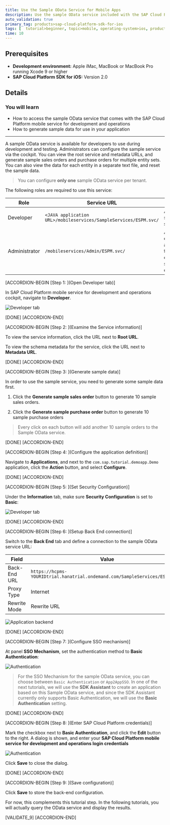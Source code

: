 ```yaml
---
title: Use the Sample OData Service for Mobile Apps
description: Use the sample OData service included with the SAP Cloud Platform mobile service for development and operations account.
auto_validation: true
primary_tag: products>sap-cloud-platform-sdk-for-ios
tags: [  tutorial>beginner, topic>mobile, operating-system>ios, products>sap-cloud-platform, products>sap-cloud-platform-sdk-for-ios ]
time: 10
---
```

## Prerequisites  
 - **Development environment:** Apple iMac, MacBook or MacBook Pro running Xcode 9 or higher
 - **SAP Cloud Platform SDK for iOS:** Version 2.0

## Details
### You will learn  
  - How to access the sample OData service that comes with the SAP Cloud Platform mobile service for development and operations
  - How to generate sample data for use in your application


---

A sample OData service is available for developers to use during development and testing. Administrators can configure the sample service via the cockpit. You can view the root service and metadata URLs, and generate sample sales orders and purchase orders for multiple entity sets. You can also view the data for each entity in a separate text file, and reset the sample data.

> You can configure **only one** sample OData service per tenant.

The following roles are required to use this service:

| Role | Service URL | Description
|---|---|---|
| Developer | `<JAVA application URL>/mobileservices/SampleServices/ESPM.svc/` | Access the sample OData service |
| Administrator | `/mobileservices/Admin/ESPM.svc/` | Administrators configure an application in the cockpit to enable the service for the developer |

[ACCORDION-BEGIN [Step 1: ](Open Developer tab)]

In SAP Cloud Platform mobile service for development and operations cockpit, navigate to **Developer**.

![Developer tab](fiori-ios-hcpms-sample-odata-service-01.png)

[DONE]
[ACCORDION-END]

[ACCORDION-BEGIN [Step 2: ](Examine the Service information)]

To view the service information, click the URL next to **Root URL**.

To view the schema metadata for the service, click the URL next to **Metadata URL**.


[DONE]
[ACCORDION-END]

[ACCORDION-BEGIN [Step 3: ](Generate sample data)]

In order to use the sample service, you need to generate some sample data first.

1. Click the **Generate sample sales order** button to generate 10 sample sales orders.

2. Click the **Generate sample purchase order** button to generate 10 sample purchase orders

> Every click on each button will add another 10 sample orders to the Sample OData service.


[DONE]
[ACCORDION-END]

[ACCORDION-BEGIN [Step 4: ](Configure the application definition)]

Navigate to **Applications**, and next to the `com.sap.tutorial.demoapp.Demo` application, click the **Action** button, and select **Configure**.


[DONE]
[ACCORDION-END]

[ACCORDION-BEGIN [Step 5: ](Set Security Configuration)]

Under the **Information** tab, make sure **Security Configuration** is set to **Basic**:

![Developer tab](fiori-ios-hcpms-sample-odata-service-05.png)


[DONE]
[ACCORDION-END]

[ACCORDION-BEGIN [Step 6: ](Setup Back End connection)]

Switch to the **Back End** tab and define a connection to the sample OData service URL:

| Field | Value |
|----|----|
| Back-End URL | `https://hcpms-YOURIDtrial.hanatrial.ondemand.com/SampleServices/ESPM.svc/` |
| Proxy Type | Internet |
| Rewrite Mode | Rewrite URL |

![Application backend](fiori-ios-hcpms-sample-odata-service-02.png)


[DONE]
[ACCORDION-END]

[ACCORDION-BEGIN [Step 7: ](Configure SSO mechanism)]

At panel **SSO Mechanism**, set the authentication method to **Basic Authentication**:

![Authentication](fiori-ios-hcpms-sample-odata-service-03.png)

> For the SSO Mechanism for the sample OData service, you can choose between `Basic Authentication` or `App2AppSSO`. In one of the next tutorials, we will use the **SDK Assistant** to create an application based on this Sample OData service, and since the SDK Assistant currently only supports Basic Authentication, we will use the **Basic Authentication** setting.


[DONE]
[ACCORDION-END]

[ACCORDION-BEGIN [Step 8: ](Enter SAP Cloud Platform credentials)]

Mark the checkbox next to **Basic Authentication**, and click the **Edit** button to the right. A dialog is shown, and enter your **SAP Cloud Platform mobile service for development and operations login credentials**

![Authentication](fiori-ios-hcpms-sample-odata-service-04.png)

Click **Save** to close the dialog.


[DONE]
[ACCORDION-END]

[ACCORDION-BEGIN [Step 9: ](Save configuration)]

Click **Save** to store the back-end configuration.

For now, this complements this tutorial step. In the following tutorials, you will actually query the OData service and display the results.


[VALIDATE_9]
[ACCORDION-END]
